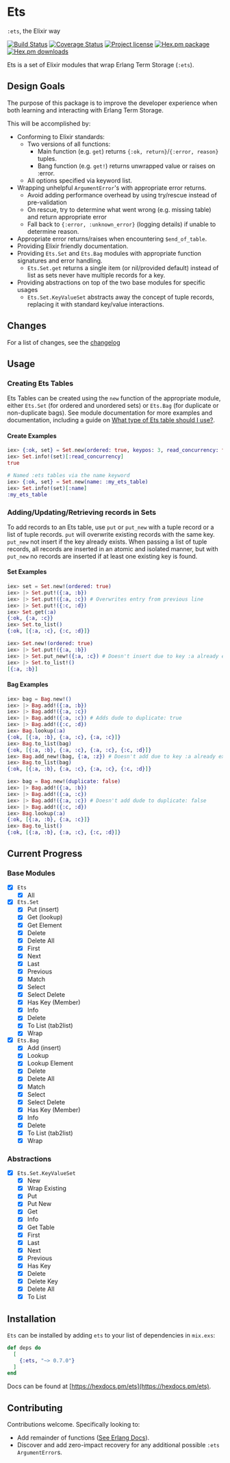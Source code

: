 # Ets

`:ets`, the Elixir way

[![Build Status](https://travis-ci.com/TheFirstAvenger/ets.svg?branch=master)](https://travis-ci.com/TheFirstAvenger/ets)
[![Coverage Status](https://coveralls.io/repos/github/TheFirstAvenger/ets/badge.svg?branch=master)](https://coveralls.io/github/TheFirstAvenger/ets?branch=master)
[![Project license](https://img.shields.io/hexpm/l/ets.svg)](https://unlicense.org/)
[![Hex.pm package](https://img.shields.io/hexpm/v/ets.svg)](https://hex.pm/packages/ets)
[![Hex.pm downloads](https://img.shields.io/hexpm/dt/ets.svg)](https://hex.pm/packages/ets)

Ets is a set of Elixir modules that wrap Erlang Term Storage (`:ets`).

## Design Goals

The purpose of this package is to improve the developer experience when both learning and interacting with Erlang Term Storage.

This will be accomplished by:

* Conforming to Elixir standards:
  * Two versions of all functions:
    * Main function (e.g. `get`) returns `{:ok, return}`/`{:error, reason}` tuples.
    * Bang function (e.g. `get!`) returns unwrapped value or raises on :error.
  * All options specified via keyword list.
* Wrapping unhelpful `ArgumentError`'s with appropriate error returns.
  * Avoid adding performance overhead by using try/rescue instead of pre-validation
  * On rescue, try to determine what went wrong (e.g. missing table) and return appropriate error
  * Fall back to `{:error, :unknown_error}` (logging details) if unable to determine reason.
* Appropriate error returns/raises when encountering `$end_of_table`.
* Providing Elixir friendly documentation.
* Providing `Ets.Set` and `Ets.Bag` modules with appropriate function signatures and error handling.
  * `Ets.Set.get` returns a single item (or nil/provided default) instead of list as sets never have multiple records for a key.
* Providing abstractions on top of the two base modules for specific usages
  * `Ets.Set.KeyValueSet` abstracts away the concept of tuple records, replacing it with standard key/value interactions.

## Changes

For a list of changes, see the [changelog](CHANGELOG.md)

## Usage

### Creating Ets Tables

Ets Tables can be created using the `new` function of the appropriate module, either `Ets.Set`
(for ordered and unordered sets) or `Ets.Bag` (for duplicate or non-duplicate bags).
See module documentation for more examples and documentation, including a guide on [What type of Ets table should I use?](lib/ets.ex).

#### Create Examples

```elixir
iex> {:ok, set} = Set.new(ordered: true, keypos: 3, read_concurrency: true, compressed: false)
iex> Set.info!(set)[:read_concurrency]
true

# Named :ets tables via the name keyword
iex> {:ok, set} = Set.new(name: :my_ets_table)
iex> Set.info!(set)[:name]
:my_ets_table
```

### Adding/Updating/Retrieving records in Sets

To add records to an Ets table, use `put` or `put_new` with a tuple record or a list of tuple records.
`put` will overwrite existing records with the same key. `put_new` not insert if the key
already exists. When passing a list of tuple records, all records are inserted in an atomic and
isolated manner, but with `put_new` no records are inserted if at least one existing key is found.

#### Set Examples

```elixir
iex> set = Set.new!(ordered: true)
iex> |> Set.put!({:a, :b})
iex> |> Set.put!({:a, :c}) # Overwrites entry from previous line
iex> |> Set.put!({:c, :d})
iex> Set.get(:a)
{:ok, {:a, :c}}
iex> Set.to_list()
{:ok, [{:a, :c}, {:c, :d}]}

iex> Set.new!(ordered: true)
iex> |> Set.put!({:a, :b})
iex> |> Set.put_new!({:a, :c}) # Doesn't insert due to key :a already existing
iex> |> Set.to_list!()
[{:a, :b}]
```

#### Bag Examples

```elixir
iex> bag = Bag.new!()
iex> |> Bag.add!({:a, :b})
iex> |> Bag.add!({:a, :c})
iex> |> Bag.add!({:a, :c}) # Adds dude to duplicate: true
iex> |> Bag.add!({:c, :d})
iex> Bag.lookup(:a)
{:ok, [{:a, :b}, {:a, :c}, {:a, :c}]}
iex> Bag.to_list(bag)
{:ok, [{:a, :b}, {:a, :c}, {:a, :c}, {:c, :d}]}
iex> Bag.add_new!(bag, {:a, :z}) # Doesn't add due to key :a already existing
iex> Bag.to_list(bag)
{:ok, [{:a, :b}, {:a, :c}, {:a, :c}, {:c, :d}]}

iex> bag = Bag.new!(duplicate: false)
iex> |> Bag.add!({:a, :b})
iex> |> Bag.add!({:a, :c})
iex> |> Bag.add!({:a, :c}) # Doesn't add dude to duplicate: false
iex> |> Bag.add!({:c, :d})
iex> Bag.lookup(:a)
{:ok, [{:a, :b}, {:a, :c}]}
iex> Bag.to_list()
{:ok, [{:a, :b}, {:a, :c}, {:c, :d}]}
```

## Current Progress

### Base Modules

* [X] `Ets`
  * [X] All
* [X] `Ets.Set`
  * [x] Put (insert)
  * [x] Get (lookup)
  * [x] Get Element
  * [X] Delete
  * [X] Delete All
  * [X] First
  * [X] Next
  * [X] Last
  * [X] Previous
  * [X] Match
  * [X] Select
  * [X] Select Delete
  * [X] Has Key (Member)
  * [X] Info
  * [X] Delete
  * [X] To List (tab2list)
  * [X] Wrap
* [X] `Ets.Bag`
  * [x] Add (insert)
  * [x] Lookup
  * [x] Lookup Element
  * [X] Delete
  * [X] Delete All
  * [X] Match
  * [X] Select
  * [X] Select Delete
  * [X] Has Key (Member)
  * [X] Info
  * [X] Delete
  * [X] To List (tab2list)
  * [X] Wrap

### Abstractions

* [X] `Ets.Set.KeyValueSet`
  * [x] New
  * [x] Wrap Existing
  * [x] Put
  * [x] Put New
  * [x] Get
  * [x] Info
  * [x] Get Table
  * [x] First
  * [x] Last
  * [x] Next
  * [x] Previous
  * [x] Has Key
  * [x] Delete
  * [x] Delete Key
  * [x] Delete All
  * [x] To List

## Installation

`Ets` can be installed by adding `ets` to your list of dependencies in `mix.exs`:

```elixir
def deps do
  [
    {:ets, "~> 0.7.0"}
  ]
end
```

Docs can be found at [https://hexdocs.pm/ets](https://hexdocs.pm/ets).

## Contributing

Contributions welcome. Specifically looking to:

* Add remainder of functions ([See Erlang Docs](http://erlang.org/doc/man/ets.html])).
* Discover and add zero-impact recovery for any additional possible `:ets` `ArgumentError`s.
